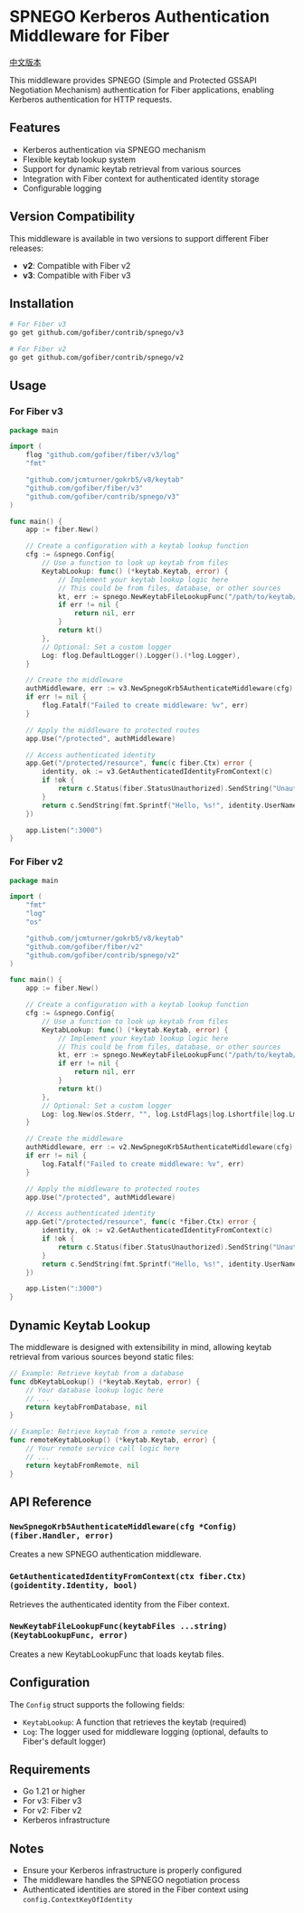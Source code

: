 # SPNEGO Kerberos Authentication Middleware for Fiber

[中文版本](README.zh-CN.md)

This middleware provides SPNEGO (Simple and Protected GSSAPI Negotiation Mechanism) authentication for Fiber applications, enabling Kerberos authentication for HTTP requests.

## Features

- Kerberos authentication via SPNEGO mechanism
- Flexible keytab lookup system
- Support for dynamic keytab retrieval from various sources
- Integration with Fiber context for authenticated identity storage
- Configurable logging

## Version Compatibility

This middleware is available in two versions to support different Fiber releases:

- **v2**: Compatible with Fiber v2
- **v3**: Compatible with Fiber v3

## Installation

```bash
# For Fiber v3
go get github.com/gofiber/contrib/spnego/v3

# For Fiber v2
go get github.com/gofiber/contrib/spnego/v2
```

## Usage

### For Fiber v3

```go
package main

import (
    flog "github.com/gofiber/fiber/v3/log"
    "fmt"

    "github.com/jcmturner/gokrb5/v8/keytab"
    "github.com/gofiber/fiber/v3"
    "github.com/gofiber/contrib/spnego/v3"
)

func main() {
    app := fiber.New()

    // Create a configuration with a keytab lookup function
    cfg := &spnego.Config{
        // Use a function to look up keytab from files
        KeytabLookup: func() (*keytab.Keytab, error) {
            // Implement your keytab lookup logic here
            // This could be from files, database, or other sources
            kt, err := spnego.NewKeytabFileLookupFunc("/path/to/keytab/file.keytab")
            if err != nil {
                return nil, err
            }
            return kt()
        },
        // Optional: Set a custom logger
        Log: flog.DefaultLogger().Logger().(*log.Logger),
    }

    // Create the middleware
    authMiddleware, err := v3.NewSpnegoKrb5AuthenticateMiddleware(cfg)
    if err != nil {
        flog.Fatalf("Failed to create middleware: %v", err)
    }

    // Apply the middleware to protected routes
    app.Use("/protected", authMiddleware)

    // Access authenticated identity
    app.Get("/protected/resource", func(c fiber.Ctx) error {
        identity, ok := v3.GetAuthenticatedIdentityFromContext(c)
        if !ok {
            return c.Status(fiber.StatusUnauthorized).SendString("Unauthorized")
        }
        return c.SendString(fmt.Sprintf("Hello, %s!", identity.UserName()))
    })

    app.Listen(":3000")
}
```

### For Fiber v2

```go
package main

import (
    "fmt"
    "log"
    "os"

    "github.com/jcmturner/gokrb5/v8/keytab"
    "github.com/gofiber/fiber/v2"
    "github.com/gofiber/contrib/spnego/v2"
)

func main() {
    app := fiber.New()

    // Create a configuration with a keytab lookup function
    cfg := &spnego.Config{
        // Use a function to look up keytab from files
        KeytabLookup: func() (*keytab.Keytab, error) {
            // Implement your keytab lookup logic here
            // This could be from files, database, or other sources
            kt, err := spnego.NewKeytabFileLookupFunc("/path/to/keytab/file.keytab")
            if err != nil {
                return nil, err
            }
            return kt()
        },
        // Optional: Set a custom logger
        Log: log.New(os.Stderr, "", log.LstdFlags|log.Lshortfile|log.Lmicroseconds),
    }

    // Create the middleware
    authMiddleware, err := v2.NewSpnegoKrb5AuthenticateMiddleware(cfg)
    if err != nil {
        log.Fatalf("Failed to create middleware: %v", err)
    }

    // Apply the middleware to protected routes
    app.Use("/protected", authMiddleware)

    // Access authenticated identity
    app.Get("/protected/resource", func(c *fiber.Ctx) error {
        identity, ok := v2.GetAuthenticatedIdentityFromContext(c)
        if !ok {
            return c.Status(fiber.StatusUnauthorized).SendString("Unauthorized")
        }
        return c.SendString(fmt.Sprintf("Hello, %s!", identity.UserName()))
    })

    app.Listen(":3000")
}
```

## Dynamic Keytab Lookup

The middleware is designed with extensibility in mind, allowing keytab retrieval from various sources beyond static files:

```go
// Example: Retrieve keytab from a database
func dbKeytabLookup() (*keytab.Keytab, error) {
    // Your database lookup logic here
    // ...
    return keytabFromDatabase, nil
}

// Example: Retrieve keytab from a remote service
func remoteKeytabLookup() (*keytab.Keytab, error) {
    // Your remote service call logic here
    // ...
    return keytabFromRemote, nil
}
```

## API Reference

### `NewSpnegoKrb5AuthenticateMiddleware(cfg *Config) (fiber.Handler, error)`

Creates a new SPNEGO authentication middleware.

### `GetAuthenticatedIdentityFromContext(ctx fiber.Ctx) (goidentity.Identity, bool)`

Retrieves the authenticated identity from the Fiber context.

### `NewKeytabFileLookupFunc(keytabFiles ...string) (KeytabLookupFunc, error)`

Creates a new KeytabLookupFunc that loads keytab files.

## Configuration

The `Config` struct supports the following fields:

- `KeytabLookup`: A function that retrieves the keytab (required)
- `Log`: The logger used for middleware logging (optional, defaults to Fiber's default logger)

## Requirements

- Go 1.21 or higher
- For v3: Fiber v3
- For v2: Fiber v2
- Kerberos infrastructure

## Notes

- Ensure your Kerberos infrastructure is properly configured
- The middleware handles the SPNEGO negotiation process
- Authenticated identities are stored in the Fiber context using `config.ContextKeyOfIdentity`
